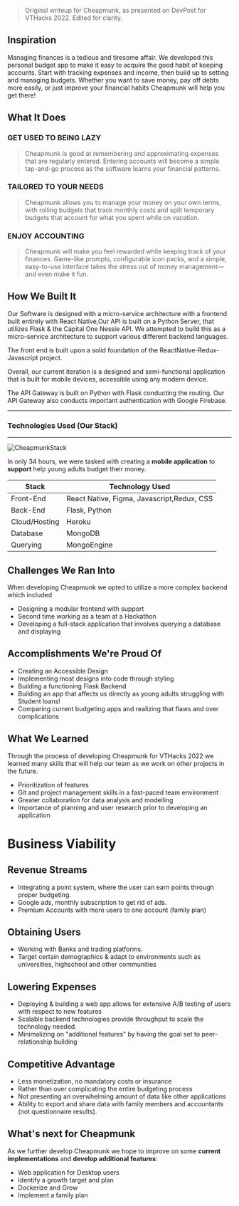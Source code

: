 > Original writeup for Cheapmunk, as presented on DevPost for VTHacks 2022. Edited for clarity.

## Inspiration

Managing finances is a tedious and tiresome affair. We developed this personal budget app to make it easy to acquire the good habit of keeping accounts. Start with tracking expenses and income, then build up to setting and managing budgets. Whether you want to save money, pay off debts more easily, or just improve your financial habits Cheapmunk will help you get there!

## What It Does

### GET USED TO BEING LAZY

> Cheapmunk is good at remembering and approximating expenses that are regularly entered. Entering accounts will become a simple tap-and-go process as the software learns your financial patterns.

### TAILORED TO YOUR NEEDS

> Cheapmunk allows you to manage your money on your own terms, with rolling budgets that track monthly costs and split temporary budgets that account for what you spent while on vacation.

### ENJOY ACCOUNTING

> Cheapmunk will make you feel rewarded while keeping track of your finances. Game-like prompts, configurable icon packs, and a simple, easy-to-use interface takes the stress out of money management—and even make it fun.

## How We Built It

Our Software is designed with a micro-service architecture with a frontend built entirely with React Native,Our API is built on a Python Server, that utilizes Flask & the Capital One Nessie API. We attempted to build this as a micro-service architecture to support various different backend languages.

The front end is built upon a solid foundation of the ReactNative-Redux-Javascript project.

Overall, our current iteration is a designed and semi-functional application that is built for mobile devices, accessible using any modern device.

The API Gateway is built on Python with Flask conducting the routing. Our API Gateway also conducts important authentication with Google Firebase.

---

### Technologies Used (Our Stack)

---

![CheapmunkStack](https://i.imgur.com/KFzvsNO.gif)

In only 34 hours, we were tasked with creating a **mobile application** to **support** help young adults budget their money.

| Stack         | Technology Used                            |
| ------------- | ------------------------------------------ |
| Front-End     | React Native, Figma, Javascript,Redux, CSS |
| Back-End      | Flask, Python                              |
| Cloud/Hosting | Heroku                                     |
| Database      | MongoDB                                    |
| Querying      | MongoEngine                                |

## Challenges We Ran Into

When developing Cheapmunk we opted to utilize a more complex backend which included

- Designing a modular frontend with support
- Second time working as a team at a Hackathon
- Developing a full-stack application that involves querying a database and displaying

## Accomplishments We're Proud Of

- Creating an Accessible Design
- Implementing most designs into code through styling
- Building a functioning Flask Backend
- Building an app that affects us directly as young adults struggling with Student loans!
- Comparing current budgeting apps and realizing that flaws and over complications

## What We Learned

Through the process of developing Cheapmunk for VTHacks 2022 we learned many skills that will help our team as we work on other projects in the future.

- Prioritization of features
- Git and project management skills in a fast-paced team environment
- Greater collaboration for data analysis and modelling
- Importance of planning and user research prior to developing an application

# Business Viability

## Revenue Streams

- Integrating a point system, where the user can earn points through proper budgeting.
- Google ads, monthly subscription to get rid of ads.
- Premium Accounts with more users to one account (family plan)

## Obtaining Users

- Working with Banks and trading platforms.
- Target certain demographics & adapt to environments such as universities, highschool and other communities

## Lowering Expenses

- Deploying & building a web app allows for extensive A/B testing of users with respect to new features
- Scalable backend technologies provide throughput to scale the technology needed.
- Minimalizing on "additional features" by having the goal set to peer-relationship building

## Competitive Advantage

- Less monetization, no mandatory costs or insurance
- Rather than over complicating the entire budgeting process
- Not presenting an overwhelming amount of data like other applications
- Ability to export and share data with family members and accountants (not questionnaire results).

## What's next for Cheapmunk

As we further develop Cheapmunk we hope to improve on some **current implementations** and **develop additional features**:

- Web application for Desktop users
- Identify a growth target and plan
- Dockerize and Grow
- Implement a family plan
